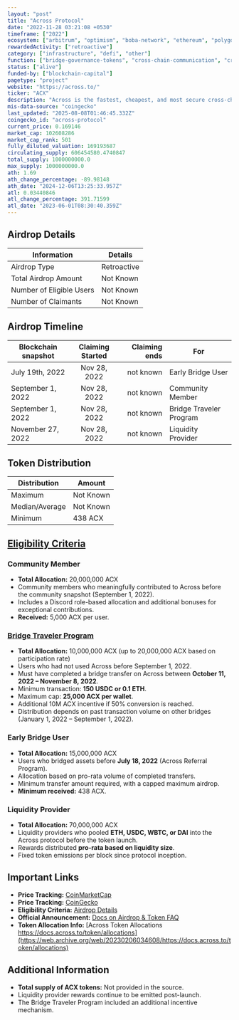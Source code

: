```yaml
---
layout: "post"
title: "Across Protocol"
date: "2022-11-28 03:21:08 +0530"
timeframe: ["2022"]
ecosystem: ["arbitrum", "optimism", "boba-network", "ethereum", "polygon"]
rewardedActivity: ["retroactive"]
category: ["infrastructure", "defi", "other"]
function: ["bridge-governance-tokens", "cross-chain-communication", "cross-chain", "liquidity", "intent"]
status: ["alive"]
funded-by: ["blockchain-capital"]
pagetype: "project"
website: "https://across.to/"
ticker: "ACX"
description: "Across is the fastest, cheapest, and most secure cross-chain bridge for Ethereum, Arbitrum, Optimism, Polygon, and other Layer 1 and Layer 2 networks."
mis-data-source: "coingecko"
last_updated: "2025-08-08T01:46:45.332Z"
coingecko_id: "across-protocol"
current_price: 0.169146
market_cap: 102608286
market_cap_rank: 501
fully_diluted_valuation: 169193687
circulating_supply: 606454580.4740847
total_supply: 1000000000.0
max_supply: 1000000000.0
ath: 1.69
ath_change_percentage: -89.98148
ath_date: "2024-12-06T13:25:33.957Z"
atl: 0.03440846
atl_change_percentage: 391.71599
atl_date: "2023-06-01T08:30:40.359Z"
---
```


## Airdrop Details

| Information              | Details     |
| ------------------------ | ----------- |
| Airdrop Type             | Retroactive |
| Total Airdrop Amount     | Not Known   |
| Number of Eligible Users | Not Known   |
| Number of Claimants      | Not Known  |

## Airdrop Timeline

| Blockchain snapshot | Claiming Started | Claiming ends | For                     |
| ------------------- | :--------------: | ------------: | ----------------------- |
| July 19th, 2022     |   Nov 28, 2022   |     not known | Early Bridge User       |
| September 1, 2022   |   Nov 28, 2022   |     not known | Community Member        |
| September 1, 2022   |   Nov 28, 2022   |     not known | Bridge Traveler Program |
| November 27, 2022   |   Nov 28, 2022   |     not known | Liquidity Provider      |

## Token Distribution

| Distribution   | Amount    |
| -------------- | --------- |
| Maximum        | Not Known |
| Median/Average | Not Known |
| Minimum        | 438 ACX   |

## [Eligibility Criteria](https://across.to/airdrop)

### Community Member

- **Total Allocation:** 20,000,000 ACX
- Community members who meaningfully contributed to Across before the community snapshot (September 1, 2022).
- Includes a Discord role-based allocation and additional bonuses for exceptional contributions.
- **Received:** 5,000 ACX per user.

### [Bridge Traveler Program](https://web.archive.org/web/20221012151506/https://docs.across.to/v2/bridge-traveler-program)

- **Total Allocation:** 10,000,000 ACX (up to 20,000,000 ACX based on participation rate)
- Users who had not used Across before September 1, 2022.
- Must have completed a bridge transfer on Across between **October 11, 2022 – November 8, 2022**.
- Minimum transaction: **150 USDC or 0.1 ETH**.
- Maximum cap: **25,000 ACX per wallet**.
- Additional 10M ACX incentive if 50% conversion is reached.
- Distribution depends on past transaction volume on other bridges (January 1, 2022 – September 1, 2022).

### Early Bridge User

- **Total Allocation:** 15,000,000 ACX
- Users who bridged assets before **July 18, 2022** (Across Referral Program).
- Allocation based on pro-rata volume of completed transfers.
- Minimum transfer amount required, with a capped maximum airdrop.
- **Minimum received:** 438 ACX.

### Liquidity Provider

- **Total Allocation:** 70,000,000 ACX
- Liquidity providers who pooled **ETH, USDC, WBTC, or DAI** into the Across protocol before the token launch.
- Rewards distributed **pro-rata based on liquidity size**.
- Fixed token emissions per block since protocol inception.

## Important Links

- **Price Tracking:** [CoinMarketCap](https://coinmarketcap.com/currencies/across-protocol)
- **Price Tracking:** [CoinGecko](https://www.coingecko.com/en/coins/across-protocol)
- **Eligibility Criteria:** [Airdrop Details](https://across.to/airdrop)
- **Official Announcement:** [Docs on Airdrop & Token FAQ](https://web.archive.org/web/20221018192413/https://docs.across.to/v2/airdrop-and-token-faq)
- **Token Allocation Info:** [Across Token Allocations https://docs.across.to/token/allocations](https://web.archive.org/web/20230206034608/https://docs.across.to/token/allocations)

## Additional Information

- **Total supply of ACX tokens:** Not provided in the source.
- Liquidity provider rewards continue to be emitted post-launch.
- The Bridge Traveler Program included an additional incentive mechanism.